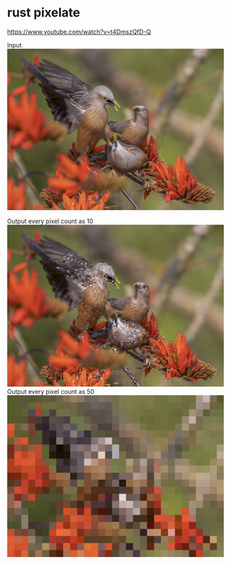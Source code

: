 # rust pixelate

https://www.youtube.com/watch?v=t4DmszQfD-Q


Input ![in](./image.jpeg)

Output every pixel count as 10 ![out](./pixelated_10.png)
Output every pixel count as 50 ![out](./pixelated_50.png)

